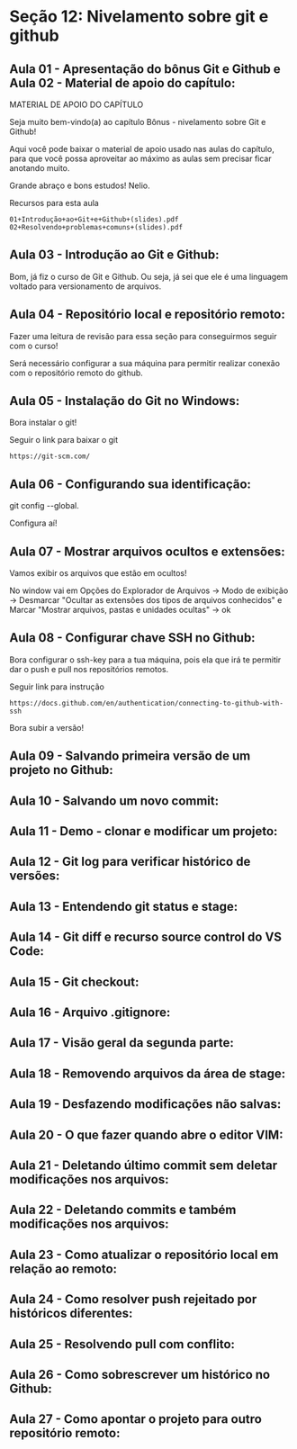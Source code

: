 # Seção 12: Nivelamento sobre git e github

## Aula 01 - Apresentação do bônus Git e Github e Aula 02 - Material de apoio do capítulo:
MATERIAL DE APOIO DO CAPÍTULO

Seja muito bem-vindo(a) ao capítulo Bônus - nivelamento sobre Git e Github!

Aqui você pode baixar o material de apoio usado nas aulas do capítulo, para que você possa aproveitar ao máximo as aulas sem precisar ficar anotando muito.

Grande abraço e bons estudos! Nelio.

Recursos para esta aula

    01+Introdução+ao+Git+e+Github+(slides).pdf
    02+Resolvendo+problemas+comuns+(slides).pdf

## Aula 03 - Introdução ao Git e Github:
Bom, já fiz o curso de Git e Github. Ou seja, já sei que ele é uma linguagem voltado para versionamento de arquivos.

## Aula 04 - Repositório local e repositório remoto:
Fazer uma leitura de revisão para essa seção para conseguirmos seguir com o curso!

Será necessário configurar a sua máquina para permitir realizar conexão com o repositório remoto do github.

## Aula 05 - Instalação do Git no Windows:
Bora instalar o git!

Seguir o link para baixar o git

    https://git-scm.com/

## Aula 06 - Configurando sua identificação:
git config --global.

Configura aí!

## Aula 07 - Mostrar arquivos ocultos e extensões:
Vamos exibir os arquivos que estão em ocultos!

No window vai em Opções do Explorador de Arquivos -> Modo de exibição -> Desmarcar "Ocultar as extensões dos tipos de arquivos conhecidos" e Marcar "Mostrar arquivos, pastas e unidades ocultas" -> ok

## Aula 08 - Configurar chave SSH no Github:
Bora configurar o ssh-key para a tua máquina, pois ela que irá te permitir dar o push e pull nos repositórios remotos.

Seguir link para instrução

    https://docs.github.com/en/authentication/connecting-to-github-with-ssh

Bora subir a versão!

## Aula 09 - Salvando primeira versão de um projeto no Github:

## Aula 10 - Salvando um novo commit:

## Aula 11 - Demo - clonar e modificar um projeto:

## Aula 12 - Git log para verificar histórico de versões:

## Aula 13 - Entendendo git status e stage:

## Aula 14 - Git diff e recurso source control do VS Code:

## Aula 15 - Git checkout:

## Aula 16 - Arquivo .gitignore:

## Aula 17 - Visão geral da segunda parte:

## Aula 18 - Removendo arquivos da área de stage:

## Aula 19 - Desfazendo modificações não salvas:

## Aula 20 - O que fazer quando abre o editor VIM:

## Aula 21 - Deletando último commit sem deletar modificações nos arquivos:

## Aula 22 - Deletando commits e também modificações nos arquivos:

## Aula 23 - Como atualizar o repositório local em relação ao remoto:

## Aula 24 - Como resolver push rejeitado por históricos diferentes:

## Aula 25 - Resolvendo pull com conflito:

## Aula 26 - Como sobrescrever um histórico no Github:

## Aula 27 - Como apontar o projeto para outro repositório remoto:
